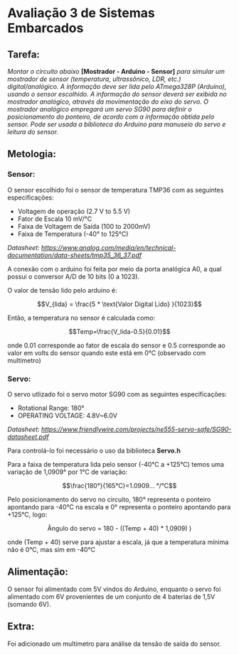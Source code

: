 # Avaliação 3 de Sistemas Embarcados
## Tarefa:
*Montar o circuito abaixo* **[Mostrador - Arduino - Sensor]** *para simular um mostrador de sensor (temperatura, ultrassônico, LDR, etc.) digital/analógico. A informação deve ser lida pelo ATmega328P (Arduino), usando o sensor escolhido. A informação do sensor deverá ser exibida no mostrador analógico, através da movimentação do eixo do servo. O mostrador analógico empregará um servo SG90 para definir o posicionamento do ponteiro, de acordo com a informação obtida pelo sensor. Pode ser usada a biblioteca do Arduino para manuseio do servo e leitura do sensor.*
## Metologia:
### Sensor:
O sensor escolhido foi o sensor de temperatura TMP36 com as seguintes especificações:
- Voltagem de operação (2.7 V to 5.5 V)
- Fator de Escala 10 mV/°C 
- Faixa de Voltagem de Saída (100 to 2000mV)
- Faixa de Temperatura (-40° to 125°C)
  
_Datasheet: https://www.analog.com/media/en/technical-documentation/data-sheets/tmp35_36_37.pdf_

A conexão com o arduino foi feita por meio da porta analógica A0, a qual possui o conversor A/D de 10 bits (0 a 1023).

O valor de tensão lido pelo arduino é:

$$V_{lida} = \frac{5 * \text{Valor Digital Lido} }{1023}$$

Então, a temperatura no sensor é calculada como:

$$Temp=\frac{V_lida-0.5}{0.01}$$

onde 0.01 corresponde ao fator de escala do sensor
e 0.5 corresponde ao valor em volts do sensor quando este está em 0°C (observado com multímetro)

### Servo:
O servo utlizado foi o servo motor SG90 com as seguintes especificações:
- Rotational Range: 180° 
- OPERATING VOLTAGE: 4.8V~6.0V

_Datasheet: https://www.friendlywire.com/projects/ne555-servo-safe/SG90-datasheet.pdf_

Para controlá-lo foi necessário o uso da biblioteca **Servo.h**

Para a faixa de temperatura lida pelo sensor (-40°C a +125°C) temos uma variação de 1,0909° por 1°C de variação:

$$\frac{180°}{165°C}=1.0909... °/°C$$

Pelo posicionamento do servo no circuito, 180° representa o ponteiro apontando para -40°C na escala e 0° representa o ponteiro apontando para +125°C, logo:

$$\text{Ângulo do servo = 180 - ((Temp + 40) * 1,0909) )}$$

onde (Temp + 40) serve para ajustar a escala, já que a temperatura mínima não é 0°C, mas sim em -40°C

## Alimentação:
O sensor foi alimentado com 5V vindos do Arduino, enquanto o servo foi alimentado com 6V provenientes de um conjunto de 4 baterias de 1,5V (somando 6V).

## Extra:
Foi adicionado um multímetro para análise da tensão de saída do sensor.

